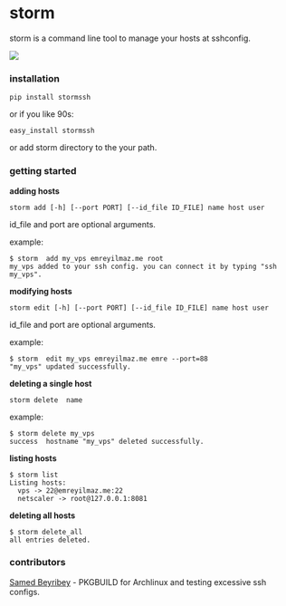 storm
=====

storm is a command line tool to manage your hosts at sshconfig.

<img src="https://raw.github.com/emre/storm/master/ss.png">

### installation ###

```
pip install stormssh
```
or if you like 90s:

```
easy_install stormssh
```

or add storm directory to the your path.

### getting started ###

**adding hosts**
 ```
 storm add [-h] [--port PORT] [--id_file ID_FILE] name host user
 ```
 
 id_file and port are optional arguments.
 
example:
```
$ storm  add my_vps emreyilmaz.me root
my_vps added to your ssh config. you can connect it by typing "ssh my_vps".
```

**modifying hosts**
```
storm edit [-h] [--port PORT] [--id_file ID_FILE] name host user
```
 
 id_file and port are optional arguments.
 
example:
```
$ storm  edit my_vps emreyilmaz.me emre --port=88
"my_vps" updated successfully.
```

**deleting a single host**
```
storm delete  name
```
  
example:
```
$ storm delete my_vps
success  hostname "my_vps" deleted successfully.
```

**listing hosts**
```
$ storm list
Listing hosts:
  vps -> 22@emreyilmaz.me:22
  netscaler -> root@127.0.0.1:8081
```

**deleting all hosts**
```
$ storm delete_all
all entries deleted.
```

### contributors ###
<a href="http://github.com/ras0ir">Samed Beyribey</a> - PKGBUILD for Archlinux and testing excessive ssh configs.</a>
